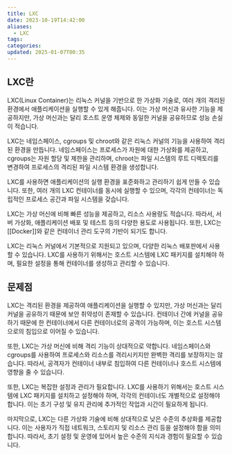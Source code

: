 ```yaml
---
title: LXC
date: 2023-10-19T14:42:00
aliases:
  - LXC
tags: 
categories: 
updated: 2025-01-07T00:35
---
```


## LXC란

LXC(Linux Container)는 리눅스 커널을 기반으로 한 가상화 기술로, 여러 개의 격리된 환경에서 애플리케이션을 실행할 수 있게 해줍니다. 이는 가상 머신과 유사한 기능을 제공하지만, 가상 머신과는 달리 호스트 운영 체제와 동일한 커널을 공유하므로 성능 손실이 적습니다.

LXC는 네임스페이스, cgroups 및 chroot와 같은 리눅스 커널의 기능을 사용하여 격리된 환경을 만듭니다. 네임스페이스는 프로세스가 자원에 대한 가상화를 제공하고, cgroups는 자원 할당 및 제한을 관리하며, chroot는 파일 시스템의 루트 디렉토리를 변경하여 프로세스의 격리된 파일 시스템 환경을 생성합니다.

LXC를 사용하면 애플리케이션의 실행 환경을 표준화하고 관리하기 쉽게 만들 수 있습니다. 또한, 여러 개의 LXC 컨테이너를 동시에 실행할 수 있으며, 각각의 컨테이너는 독립적인 프로세스 공간과 파일 시스템을 갖습니다.

LXC는 가상 머신에 비해 빠른 성능을 제공하고, 리소스 사용량도 적습니다. 따라서, 서버 가상화, 애플리케이션 배포 및 테스트 등의 다양한 용도로 사용됩니다. 또한, LXC는 [[Docker]]와 같은 컨테이너 관리 도구의 기반이 되기도 합니다.

LXC는 리눅스 커널에서 기본적으로 지원되고 있으며, 다양한 리눅스 배포판에서 사용할 수 있습니다. LXC를 사용하기 위해서는 호스트 시스템에 LXC 패키지를 설치해야 하며, 필요한 설정을 통해 컨테이너를 생성하고 관리할 수 있습니다.

## 문제점

LXC는 격리된 환경을 제공하여 애플리케이션을 실행할 수 있지만, 가상 머신과는 달리 커널을 공유하기 때문에 보안 취약성이 존재할 수 있습니다. 컨테이너 간에 커널을 공유하기 때문에 한 컨테이너에서 다른 컨테이너로의 공격이 가능하며, 이는 호스트 시스템으로의 침입으로 이어질 수 있습니다.

또한, LXC는 가상 머신에 비해 격리 기능이 상대적으로 약합니다. 네임스페이스와 cgroups를 사용하여 프로세스와 리소스를 격리시키지만 완벽한 격리를 보장하지는 않습니다. 따라서, 공격자가 컨테이너 내부로 침입하여 다른 컨테이너나 호스트 시스템에 영향을 줄 수 있습니다.

또한, LXC는 복잡한 설정과 관리가 필요합니다. LXC를 사용하기 위해서는 호스트 시스템에 LXC 패키지를 설치하고 설정해야 하며, 각각의 컨테이너도 개별적으로 설정해야 합니다. 이는 초기 구성 및 유지 관리에 추가적인 작업과 시간이 필요하게 됩니다.

마지막으로, LXC는 다른 가상화 기술에 비해 상대적으로 낮은 수준의 추상화를 제공합니다. 이는 사용자가 직접 네트워크, 스토리지 및 리소스 관리 등을 설정해야 함을 의미합니다. 따라서, 초기 설정 및 운영에 있어서 높은 수준의 지식과 경험이 필요할 수 있습니다.
